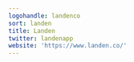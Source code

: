 ```yaml
---
logohandle: landenco
sort: landen
title: Landen
twitter: landenapp
website: 'https://www.landen.co/'
---
```

